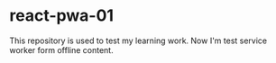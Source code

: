 # react-pwa-01
This repository is used to test my learning work. 
Now I'm test service worker form offline content.
